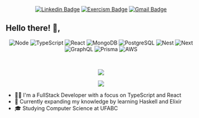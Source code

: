 <div align="center">
  
[![Linkedin Badge](https://img.shields.io/badge/-Linkedin-6633cc?style=flat-square&logo=Linkedin&logoColor=white&color=black&link=https://www.linkedin.com/in/lucas98sf/)](https://www.linkedin.com/in/lucas98sf/)
[![Exercism Badge](https://img.shields.io/badge/-Exercism-c14438?style=flat-square&logo=Exercism&logoColor=white&color=black&link=https://exercism.org/profiles/Lucas98sf)](https://exercism.org/profiles/Lucas98sf)
[![Gmail Badge](https://img.shields.io/badge/-Gmail-c14438?style=flat-square&logo=Gmail&logoColor=white&color=black&link=mailto:lucas.98sf@gmail.com)](mailto:lucas.98sf@gmail.com)
  
 </div>

## Hello there! 👋, 
<div align="center">

  ![Node](https://img.shields.io/badge/-Node.js-333333?style=flat&logo=node.js)
  ![TypeScript](https://img.shields.io/badge/-TypeScript-333333?style=flat&logo=typescript)
  ![React](https://img.shields.io/badge/-React-333333?style=flat&logo=react)
  ![MongoDB](https://img.shields.io/badge/-MongoDB-333333?style=flat&logo=Mongodb)
  ![PostgreSQL](https://img.shields.io/badge/-PostgreSQL-333333?style=flat&logo=postgresql)
  ![Nest](https://img.shields.io/badge/-Nest.js-333333?style=flat&logo=nestjs&logoColor=E0234E)
  ![Next](https://img.shields.io/badge/-Next.js-333333?style=flat&logo=next.js)
  ![GraphQL](https://img.shields.io/badge/-GraphQL-333333?style=flat&logo=graphql&logoColor=E10098)
  ![Prisma](https://img.shields.io/badge/-Prisma-333333?style=flat&logo=Prisma)
  ![AWS](https://img.shields.io/badge/-AWS-333333?style=flat&logo=amazon-aws&logoColor=%23FF9900)

</div>
<br/>
<p align="center"> <img src="https://github-readme-stats-sigma-five.vercel.app/api?username=Lucas98sf&show_icons=true&count_private=true&theme=synthwave&hide=stars,prs,issues,contribs" /> </p>
<p align="center"> <img src="https://github-readme-stats-sigma-five.vercel.app/api/top-langs?username=Lucas98sf&layout=compact&hide=c%23,shaderlab,hlsl&theme=synthwave"/> </p>

- 👨‍💻 I'm a FullStack Developer with a focus on TypeScript and React
- 🌱 Currently expanding my knowledge by learning Haskell and Elixir
- 🎓 Studying Computer Science at UFABC
